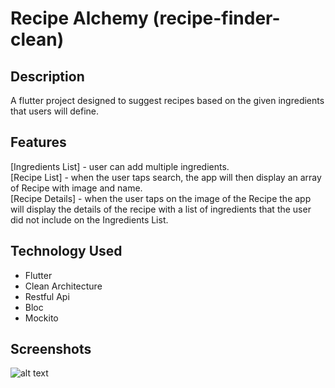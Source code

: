 # Recipe Alchemy (recipe-finder-clean)

## Description
A flutter project designed to suggest recipes based on the given ingredients that users will define.

## Features
[Ingredients List] - user can add multiple ingredients. </br>
[Recipe List] - when the user taps search, the app will then display an array of Recipe with image and name. </br>
[Recipe Details] - when the user taps on the image of the Recipe the app will display the details of the recipe with a list of ingredients that the user did not include on the Ingredients List. </br>

## Technology Used </br>
- Flutter </br>
- Clean Architecture </br>
- Restful Api </br>
- Bloc </br>
- Mockito </br>

## Screenshots
![alt text](https://github.com/mebestaca/recipe-finder-clean/blob/master/screenshots/recipe-alchemy-screenshot.png?raw=true)
